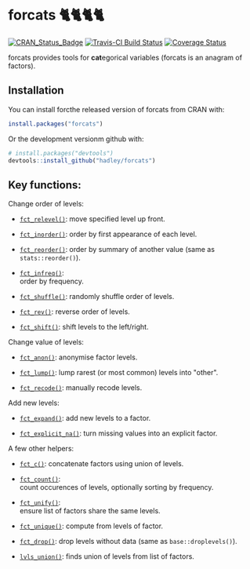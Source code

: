 # forcats 🐈🐈🐈🐈

[![CRAN_Status_Badge](http://www.r-pkg.org/badges/version/forcats)](https://cran.r-project.org/package=forcats)
[![Travis-CI Build Status](https://travis-ci.org/hadley/forcats.svg?branch=master)](https://travis-ci.org/hadley/forcats)
[![Coverage Status](https://img.shields.io/codecov/c/github/hadley/forcats/master.svg)](https://codecov.io/github/hadley/forcats?branch=master)

forcats provides tools for **cat**egorical variables (forcats is an anagram of factors).

## Installation

You can install forcthe released version of forcats from CRAN with:

```R
install.packages("forcats")
```

Or the development versionm github with:

```R
# install.packages("devtools")
devtools::install_github("hadley/forcats")
```

## Key functions:

Change order of levels:

* [`fct_relevel()`](https://hadley.github.io/forcats/fct_relevel.html): 
  move specified level up front.

* [`fct_inorder()`](https://hadley.github.io/forcats/fct_inorder.html): 
  order by first appearance of each level.

* [`fct_reorder()`](https://hadley.github.io/forcats/fct_reorder.html): 
  order by summary of another value (same as `stats::reorder()`).

* [`fct_infreq()`](https://hadley.github.io/forcats/fct_infreq.html):  
  order by frequency.

* [`fct_shuffle()`](https://hadley.github.io/forcats/fct_shuffle.html): 
  randomly shuffle order of levels.

* [`fct_rev()`](https://hadley.github.io/forcats/fct_rev.html):
  reverse order of levels.

* [`fct_shift()`](https://hadley.github.io/forcats/fct_reshift.html):
  shift levels to the left/right.

Change value of levels:

* [`fct_anon()`](https://hadley.github.io/forcats/fct_anon.html):
  anonymise factor levels.

* [`fct_lump()`](https://hadley.github.io/forcats/fct_relump.html): 
  lump rarest (or most common) levels into "other".

* [`fct_recode()`](https://hadley.github.io/forcats/fct_recode.html):
  manually recode levels.

Add new levels:

* [`fct_expand()`](https://hadley.github.io/forcats/fct_expand.html):
  add new levels to a factor.

* [`fct_explicit_na()`](https://hadley.github.io/forcats/fct_explicit_na.html): 
  turn missing values into an explicit factor.

A few other helpers:

* [`fct_c()`](https://hadley.github.io/forcats/fct_c.html):
  concatenate factors using union of levels.

* [`fct_count()`](https://hadley.github.io/forcats/fct_count.html):  
  count occurences of levels, optionally sorting by frequency.

* [`fct_unify()`](https://hadley.github.io/forcats/fct_unify.html):  
  ensure list of factors share the same levels.

* [`fct_unique()`](https://hadley.github.io/forcats/fct_unique.html): 
  compute from levels of factor.

* [`fct_drop()`](https://hadley.github.io/forcats/fct_drop.html):
  drop levels without data (same as `base::droplevels()`).

* [`lvls_union()`](https://hadley.github.io/forcats/lvls_union.html): 
  finds union of levels from list of factors.
